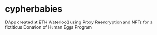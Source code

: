 # cypherbabies
DApp created at ETH Waterloo2 using Proxy Reencryption and NFTs for a fictitious Donation of Human Eggs Program
